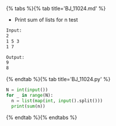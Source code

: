 {% tabs %}{% tab title='BJ_11024.md' %}

* Print sum of lists for n test

```txt
Input:
2
1 5 3
1 7

Output:
9
8
```

{% endtab %}{% tab title='BJ_11024.py' %}

```py
N = int(input())
for _ in range(N):
  n = list(map(int, input().split()))
  print(sum(n))
```

{% endtab %}{% endtabs %}
